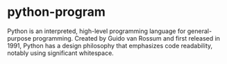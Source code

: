 # python-program
Python is an interpreted, high-level programming language for general-purpose programming. Created by Guido van Rossum and first released in 1991, Python has a design philosophy that emphasizes code readability, notably using significant whitespace.
